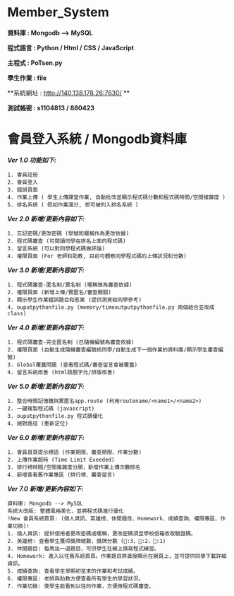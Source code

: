 # Member_System

**資料庫 : Mongodb --> MySQL**

**程式語言 : Python / Html / CSS / JavaScript**

**主程式 : PoTsen.py**

**學生作業 : file**

**系統網址 : http://140.138.178.26:7630/ **

**測試帳密 : s1104813 / 880423**

# 會員登入系統 / Mongodb資料庫
***Ver 1.0 功能如下:***
```
1. 會員註冊
2. 會員登入
3. 錯誤頁面
4. 作業上傳 ( 學生上傳課堂作業, 自動批改並顯示程式碼分數和程式碼時間/空間複雜度 )
5. 排名系統 ( 假如作業滿分, 即可被列入排名系統 )
```
***Ver 2.0 新增/更新內容如下:***
```
1. 忘記密碼/更改密碼 (學號和暱稱作為更改依據)
2. 程式碼審查 (可閱讀同學在排名上面的程式碼)
3. 留言系統 (可以對同學程式碼做評論)
4. 權限頁面 (For 老師和助教, 目前可觀察同學程式碼的上傳狀況和分數)
```
***Ver 3.0 新增/更新內容如下:***
```
1. 程式碼審查-匿名制/實名制 (暱稱做為審查依據)
2. 權限頁面 (新增上傳/實匿名/審查開關)
3. 顯示學生作業錯誤題目和答案 (提供測資給同學參考)
4. ouputpythonfile.py (memory/timeoutputpythonfile.py 兩個結合並改成class)
```
***Ver 4.0 新增/更新內容如下:***
```
1. 程式碼審查-完全匿名制 (已隨機編號為審查依據)
2. 權限頁面 (自動生成隨機審查編號給同學/自動生成下一個作業的資料庫/顯示學生審查編號)
3. Global覆蓋問題 (查看程式碼/審查留言會被覆蓋)
4. 留言系統改善 (html跳脫字元/排版改善)
```
***Ver 5.0 新增/更新內容如下:***
```
1. 整合時間記憶體與實匿名app.route (利用routename/<name1>/<name2>)
2. 一鍵複製程式碼 (javascript)
3. ouputpythonfile.py 程式碼優化
4. 絕對路徑 (重新定位)
```
***Ver 6.0 新增/更新內容如下:***
```
1. 會員首頁提示標語 (作業期限、審查期限、作業分數)
2. 上傳作業超時 (Time Limit Exeeded)
3. 排行榜時間/空間複雜度分開，新增作業上傳次數排名
4. 新增查看舊作業專區 (排行榜、審查留言)
```
***Ver 7.0 新增/更新內容如下:***
```
資料庫: Mongodb --> MySQL
系統大改版: 整體風格美化，並將程式碼進行優化
!New 會員系統首頁: (個人資訊、英雄榜、休閒題目、Homework、成績查詢、權限專區、作業切換)!
1. 個人資訊: 提供使用者更改密碼或暱稱，更改密碼須至學校信箱收取驗證碼。
2. 英雄榜: 查看學生獲得獎牌總數，獎牌分數 (🥇:3，🥈:2，🥉:1)
3. 休閒題目: 每周出一道題目，可供學生在線上撰寫程式練習。
4. Homework: 進入以往舊系統首頁。作業題目將直接顯示在網頁上，並可提供同學下載詳細資訊。
5. 成績查詢: 查看學生學期初至末的作業和考試成績。
6. 權限專區: 老師與助教方便查看所有學生的學習狀況。
7. 作業切換: 使學生能看到以往的作業，方便做程式碼審查。
```
